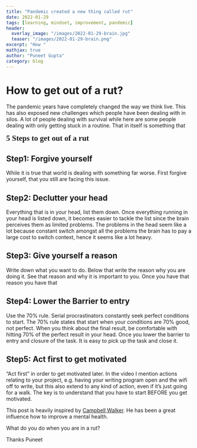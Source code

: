 ```yaml
---
title: "Pandemic created a new thing called rut"
date: 2022-01-29
tags: [learning, mindset, improvement, pandemic]
header:
  overlay_image: "/images/2022-01-29-brain.jpg"
  teaser: "/images/2022-01-29-brain.png"
excerpt: "How "
mathjax: true
author: "Puneet Gupta"
category: blog
---
```


# How to get out of a rut?

The pandemic years have completely changed the way we think live. This has also exposed new challenges which people have been dealing with in silos. A lot of people dealing with survival while here are some people dealing with only getting stuck in a routine. That in itself is something that

<span style="font-family:Papyrus; font-size:1.5em;"> **5 Steps to get out of a rut**</span>

## Step1: Forgive yourself

While it is true that world is dealing with something far worse. First forgive yourself, that you still are facing this issue.

## Step2: Declutter your head

Everything that is in your head, list them down. Once everything running in your head is listed down, it becomes easier to tackle the list since the brain perceives them as limited problems. The problems in the head seem like a lot because constant switch amongst all the problems the brain has to pay a large cost to switch context, hence it seems like a lot heavy.

## Step3: Give yourself a reason

Write down what you want to do. Below that write the reason why you are doing it. See that reason and why it is important to you. Once you have that reason you have that

## Step4: Lower the Barrier to entry

Use the 70% rule. Serial procrastinators constantly seek perfect conditions to start. The 70% rule states that start when your conditions are 70% good, not perfect. When you think about the final result, be comfortable with hitting 70% of the perfect result in your head. Once you lower the barrier to entry and closure of the task. It is easy to pick up the task and close it.

## Step5: Act first to get motivated

“Act first” in order to get motivated later. In the video I mention actions relating to your project, e.g. having your writing program open and the wifi off to write, but this also extend to any kind of action, even if it’s just going for a walk. The key is to understand that you have to start BEFORE you get motivated.

This post is heavily inspired by [Campbell Walker]('https://www.youtube.com/watch?v=JW6d7RA5n9A&ab_channel=struthless'). He has been a great influence how to improve a mental health.


What do you do when you are in a rut?

Thanks
Puneet
